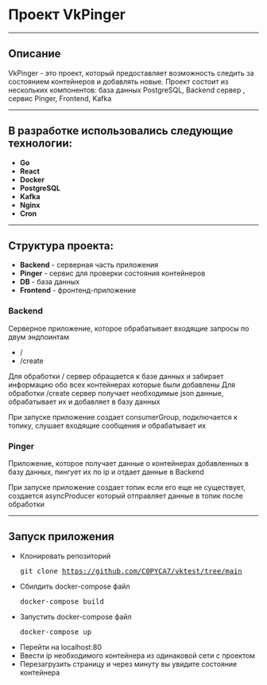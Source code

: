 # Проект VkPinger
***
## Описание
VkPinger - это проект, который предоставляет возможность следить за состоянием контейнеров 
и добавлять новые. Проект состоит из нескольких компонентов: база данных PostgreSQL, Backend сервер
, сервис Pinger, Frontend, Kafka

***

## В разработке использовались следующие технологии: 
- **Go**
- **React**
- **Docker**
- **PostgreSQL**
- **Kafka**
- **Nginx**
- **Cron**

***
## Структура проекта:
- **Backend** - серверная часть приложения
- **Pinger** - сервис для проверки состояния контейнеров
- **DB** - база данных
- **Frontend** - фронтенд-приложение


### Backend
Серверное приложение, которое обрабатывает входящие запросы по двум эндпоинтам 
- /
- /create

Для обработки / сервер обращается к базе данных и забирает информацию обо всех контейнерах
которые были добавлены
Для обработки /create сервер получает необходимые json данные, обрабатывает их
и добавляет в базу данных

При запуске приложение создает consumerGroup, подключается к топику, слушает входящие
сообщения и обрабатывает их

### Pinger
Приложение, которое получает данные о контейнерах добавленных в базу данных, пингует их по ip
и отдает данные в Backend

При запуске приложение создает топик если его еще не существует, создается asyncProducer
который отправляет данные в топик после обработки

***
## Запуск приложения
- Клонировать репозиторий <pre>git clone https://github.com/C0PYCA7/vktest/tree/main</pre>
- Сбилдить docker-compose файл <pre>docker-compose build</pre>
- Запустить docker-compose файл <pre>docker-compose up</pre>
- Перейти на localhost:80
- Ввести ip необходимого контейнера из одинаковой сети с проектом
- Перезагрузить страницу и через минуту вы увидите состояние контейнера